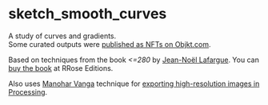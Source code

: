 # sketch_smooth_curves

A study of curves and gradients.  
Some curated outputs were [published as NFTs on Objkt.com](https://objkt.com/collection/KT1S1ZtQ26pHo2E74hCDBKXqsTdX8bz9yZXF).

Based on techniques from the book *<=280* by [Jean-Noël Lafargue](https://twitter.com/jean_no). 
You can [buy the book](http://rrose-editions.com/portfolio/jean-noel-lafargue-280) at RRose Editions.

Also uses [Manohar Vanga](https://twitter.com/sighack) technique for [exporting high-resolution images in Processing](https://sighack.com/post/exporting-high-resolution-images-in-processing).
